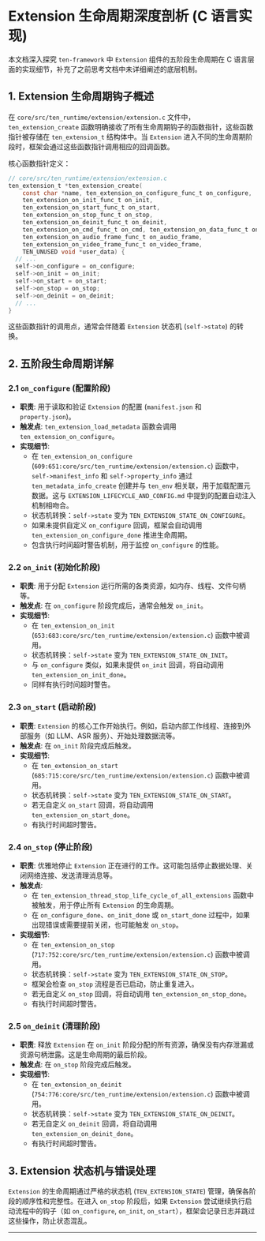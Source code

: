 # Extension 生命周期深度剖析 (C 语言实现)

本文档深入探究 `ten-framework` 中 `Extension` 组件的五阶段生命周期在 C 语言层面的实现细节，补充了之前思考文档中未详细阐述的底层机制。

## 1. Extension 生命周期钩子概述

在 `core/src/ten_runtime/extension/extension.c` 文件中，`ten_extension_create` 函数明确接收了所有生命周期钩子的函数指针，这些函数指针被存储在 `ten_extension_t` 结构体中。当 `Extension` 进入不同的生命周期阶段时，框架会通过这些函数指针调用相应的回调函数。

核心函数指针定义：
```c
// core/src/ten_runtime/extension/extension.c
ten_extension_t *ten_extension_create(
    const char *name, ten_extension_on_configure_func_t on_configure,
    ten_extension_on_init_func_t on_init,
    ten_extension_on_start_func_t on_start,
    ten_extension_on_stop_func_t on_stop,
    ten_extension_on_deinit_func_t on_deinit,
    ten_extension_on_cmd_func_t on_cmd, ten_extension_on_data_func_t on_data,
    ten_extension_on_audio_frame_func_t on_audio_frame,
    ten_extension_on_video_frame_func_t on_video_frame,
    TEN_UNUSED void *user_data) {
  // ...
  self->on_configure = on_configure;
  self->on_init = on_init;
  self->on_start = on_start;
  self->on_stop = on_stop;
  self->on_deinit = on_deinit;
  // ...
}
```

这些函数指针的调用点，通常会伴随着 `Extension` 状态机 (`self->state`) 的转换。

## 2. 五阶段生命周期详解

### 2.1 `on_configure` (配置阶段)

*   **职责**: 用于读取和验证 `Extension` 的配置 (`manifest.json` 和 `property.json`)。
*   **触发点**: `ten_extension_load_metadata` 函数会调用 `ten_extension_on_configure`。
*   **实现细节**:
    *   在 `ten_extension_on_configure` (`609:651:core/src/ten_runtime/extension/extension.c`) 函数中，`self->manifest_info` 和 `self->property_info` 通过 `ten_metadata_info_create` 创建并与 `ten_env` 相关联，用于加载配置元数据。这与 `EXTENSION_LIFECYCLE_AND_CONFIG.md` 中提到的配置自动注入机制相吻合。
    *   状态机转换：`self->state` 变为 `TEN_EXTENSION_STATE_ON_CONFIGURE`。
    *   如果未提供自定义 `on_configure` 回调，框架会自动调用 `ten_extension_on_configure_done` 推进生命周期。
    *   包含执行时间超时警告机制，用于监控 `on_configure` 的性能。

### 2.2 `on_init` (初始化阶段)

*   **职责**: 用于分配 `Extension` 运行所需的各类资源，如内存、线程、文件句柄等。
*   **触发点**: 在 `on_configure` 阶段完成后，通常会触发 `on_init`。
*   **实现细节**:
    *   在 `ten_extension_on_init` (`653:683:core/src/ten_runtime/extension/extension.c`) 函数中被调用。
    *   状态机转换：`self->state` 变为 `TEN_EXTENSION_STATE_ON_INIT`。
    *   与 `on_configure` 类似，如果未提供 `on_init` 回调，将自动调用 `ten_extension_on_init_done`。
    *   同样有执行时间超时警告。

### 2.3 `on_start` (启动阶段)

*   **职责**: `Extension` 的核心工作开始执行。例如，启动内部工作线程、连接到外部服务（如 LLM、ASR 服务）、开始处理数据流等。
*   **触发点**: 在 `on_init` 阶段完成后触发。
*   **实现细节**:
    *   在 `ten_extension_on_start` (`685:715:core/src/ten_runtime/extension/extension.c`) 函数中被调用。
    *   状态机转换：`self->state` 变为 `TEN_EXTENSION_STATE_ON_START`。
    *   若无自定义 `on_start` 回调，将自动调用 `ten_extension_on_start_done`。
    *   有执行时间超时警告。

### 2.4 `on_stop` (停止阶段)

*   **职责**: 优雅地停止 `Extension` 正在进行的工作。这可能包括停止数据处理、关闭网络连接、发送清理消息等。
*   **触发点**:
    *   在 `ten_extension_thread_stop_life_cycle_of_all_extensions` 函数中被触发，用于停止所有 `Extension` 的生命周期。
    *   在 `on_configure_done`、`on_init_done` 或 `on_start_done` 过程中，如果出现错误或需要提前关闭，也可能触发 `on_stop`。
*   **实现细节**:
    *   在 `ten_extension_on_stop` (`717:752:core/src/ten_runtime/extension/extension.c`) 函数中被调用。
    *   状态机转换：`self->state` 变为 `TEN_EXTENSION_STATE_ON_STOP`。
    *   框架会检查 `on_stop` 流程是否已启动，防止重复进入。
    *   若无自定义 `on_stop` 回调，将自动调用 `ten_extension_on_stop_done`。
    *   有执行时间超时警告。

### 2.5 `on_deinit` (清理阶段)

*   **职责**: 释放 `Extension` 在 `on_init` 阶段分配的所有资源，确保没有内存泄漏或资源句柄泄露。这是生命周期的最后阶段。
*   **触发点**: 在 `on_stop` 阶段完成后触发。
*   **实现细节**:
    *   在 `ten_extension_on_deinit` (`754:776:core/src/ten_runtime/extension/extension.c`) 函数中被调用。
    *   状态机转换：`self->state` 变为 `TEN_EXTENSION_STATE_ON_DEINIT`。
    *   若无自定义 `on_deinit` 回调，将自动调用 `ten_extension_on_deinit_done`。
    *   有执行时间超时警告。

## 3. Extension 状态机与错误处理

`Extension` 的生命周期通过严格的状态机 (`TEN_EXTENSION_STATE`) 管理，确保各阶段的顺序性和完整性。在进入 `on_stop` 阶段后，如果 `Extension` 尝试继续执行启动流程中的钩子（如 `on_configure`, `on_init`, `on_start`），框架会记录日志并跳过这些操作，防止状态混乱。

---